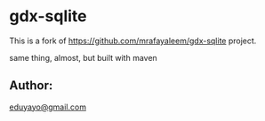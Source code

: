 # gdx-sqlite

This is a fork of https://github.com/mrafayaleem/gdx-sqlite project.

same thing, almost, but built with maven

## Author:
eduyayo@gmail.com
